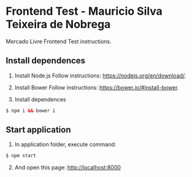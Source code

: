 # Frontend Test - Mauricio Silva Teixeira de Nobrega
Mercado Livre Frontend Test instructions.

Install dependences
---------
1) Install Node.js
Follow instructions: https://nodejs.org/en/download/.

2) Install Bower
Follow instructions: https://bower.io/#install-bower.

3) Install dependences
``` html
$ npm i && bower i
```


Start application
---------
1) In application folder, execute command:
``` html
$ npm start
```

2) And open this page: [http://localhost:8000](http://localhost:8000)
